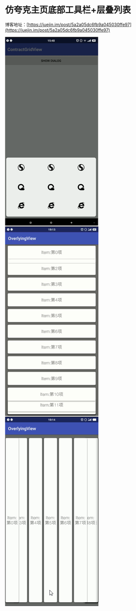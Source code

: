 # 仿夸克主页底部工具栏+层叠列表

博客地址：[https://juejin.im/post/5a2a05dc6fb9a045030ffe97](https://juejin.im/post/5a2a05dc6fb9a045030ffe97)

![](gif.gif)
![](ver.gif)
![](hor.gif)
